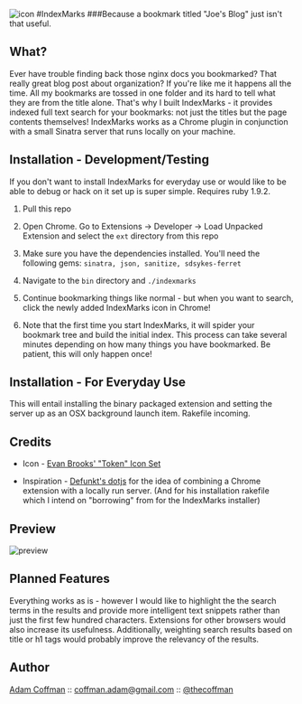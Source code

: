![icon](https://github.com/thecoffman/indexmarks/raw/master/ext/icon.png)
#IndexMarks
###Because a bookmark titled "Joe's Blog" just isn't that useful.

What?
---------------

Ever have trouble finding back those nginx docs you bookmarked? That really great blog post about organization? If you're like me it happens all the time. All my bookmarks are tossed in one folder and its hard to tell what they are from the title alone. That's why I built IndexMarks - it provides indexed full text search for your bookmarks: not just the titles but the page contents themselves! IndexMarks works as a Chrome plugin in conjunction with a small Sinatra server that runs locally on your machine.


Installation - Development/Testing
-----

If you don't want to install IndexMarks for everyday use or would like to be able to debug or hack on it set up is super simple. Requires ruby 1.9.2.

1. Pull this repo

2. Open Chrome. Go to Extensions -> Developer -> Load Unpacked Extension and select the `ext` directory from this repo

3. Make sure you have the dependencies installed. You'll need the following gems: `sinatra, json, sanitize, sdsykes-ferret`

4. Navigate to the `bin` directory and `./indexmarks`

5. Continue bookmarking things like normal - but when you want to search, click the newly added IndexMarks icon in Chrome!

6. Note that the first time you start IndexMarks, it will spider your bookmark tree and build the initial index. This process can take several minutes depending on how many things you have bookmarked. Be patient, this will only happen once!


Installation - For Everyday Use
-----
This will entail installing the binary packaged extension and setting the server up as an OSX background launch item. Rakefile incoming.

Credits
--------

- Icon - [Evan Brooks' "Token" Icon Set](http://brsev.com)

- Inspiration - [Defunkt's dotjs](http://defunkt.io/dotjs/) for the idea of combining a Chrome extension with a locally run server. (And for his installation rakefile which I intend on "borrowing" from for the IndexMarks installer)


Preview
------------
![preview](http://f.cl.ly/items/1f2E3T3A2x0R1V2D083Y/Screen%20shot%202011-07-21%20at%209.22.19%20AM.png)

Planned Features
------------
Everything works as is - however I would like to highlight the the search terms in the results and provide more intelligent text snippets rather than just the first few hundred characters. Extensions for other browsers would also increase its usefulness. Additionally, weighting search results based on title or h1 tags would probably improve the relevancy of the results.

Author
-------

[Adam Coffman](http://thecoffman.com) :: [coffman.adam@gmail.com](mailto:coffman.adam@gmail.com) :: [@thecoffman](http://twitter.com/thecoffman)
